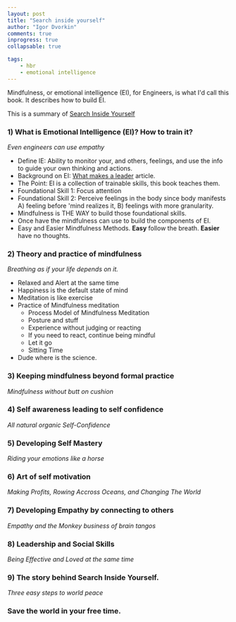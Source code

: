 ```yaml
--- 
layout: post
title: "Search inside yourself"
author: "Igor Dvorkin"
comments: true
inprogress: true
collapsable: true

tags: 
    - hbr 
    - emotional intelligence
---
```


Mindfulness, or emotional intelligence (EI), for Engineers, is what I'd call this book. It describes how to build EI.

This is a summary of [Search Inside Yourself](http://www.amazon.com/gp/product/B0070XF474/ref=dp-kindle-redirect?ie=UTF8&btkr=1)

### 1) What is Emotional Intelligence (EI)? How to train it? 
_Even engineers can use empathy_

* Define IE: Ability to monitor your, and others, feelings, and use the info to guide your own thinking and actions.
* Background on EI:  [What makes a leader](/what-makes-a-leader-great) article.
* The Point: EI is a collection of trainable skills, this book teaches them.
* Foundational Skill 1: Focus attention
* Foundational Skill 2: Perceive feelings in the body since body manifests A) feeling before 'mind realizes it, B)  feelings with more granularity.
* Mindfulness is THE WAY to build those foundational skills.
* Once have the mindfulness can use to build the components of EI.
* Easy and Easier Mindfulness Methods. __Easy__ follow the breath.  __Easier__ have no thoughts.
 
### 2) Theory and practice of mindfulness
_Breathing as if your life depends on it._

* Relaxed and Alert at the same time
* Happiness is the default state of mind
* Meditation is like exercise
* Practice of Mindfulness meditation
    * Process Model of Mindfulness Meditation
    * Posture and stuff
    * Experience without judging or reacting
    * If you need to react, continue being mindful
    * Let it go
    * Sitting Time
* Dude where is the science.

### 3) Keeping mindfulness beyond formal practice
_Mindfulness without butt on cushion_

### 4) Self awareness leading to self confidence
_All natural organic Self-Confidence_

### 5) Developing Self Mastery
_Riding your emotions like a horse_

### 6) Art of self motivation
_Making Profits, Rowing Accross Oceans, and Changing The World_

### 7) Developing Empathy by connecting to others
_Empathy and the Monkey business of brain tangos_

### 8) Leadership and Social Skills
_Being Effective and Loved at the same time_

### 9) The story behind Search Inside Yourself.
_Three easy steps to world peace_

### Save the world in your free time.
